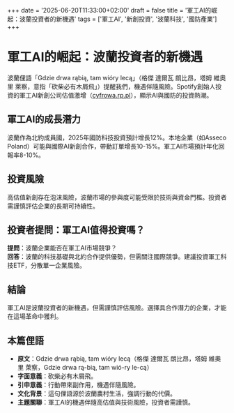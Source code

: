 +++
date = '2025-06-20T11:33:00+02:00'
draft = false
title = '軍工AI的崛起：波蘭投資者的新機遇'
tags = ['軍工AI', '新創投資', '波蘭科技', '國防產業']
+++

# 軍工AI的崛起：波蘭投資者的新機遇

波蘭俚語「Gdzie drwa rąbią, tam wióry lecą」（格傑 達爾瓦 朗比昂，塔姆 維奧里 萊察，意指「砍柴必有木屑飛」）提醒我們，機遇伴隨風險。Spotify創始人投資的軍工AI新創公司估值激增（[cyfrowa.rp.pl](https://cyfrowa.rp.pl/biznes-ludzie-startupy/art42562701-tworca-spotify-finansuje-bron-przyszlosci-ten-tajemniczy-start-up-jest-juz-wart-miliardy)），顯示AI與國防的投資熱潮。

## 軍工AI的成長潛力
波蘭作為北約成員國，2025年國防科技投資預計增長12%。本地企業（如Asseco Poland）可能與國際AI新創合作，帶動訂單增長10-15%。軍工AI市場預計年化回報率8-10%。

## 投資風險
高估值新創存在泡沫風險，波蘭市場的參與度可能受限於技術與資金門檻。投資者需謹慎評估企業的長期可持續性。

## 投資者提問：軍工AI值得投資嗎？  
**提問**：波蘭企業能否在軍工AI市場競爭？  
**回答**：波蘭的科技基礎與北約合作提供優勢，但需關注國際競爭。建議投資軍工科技ETF，分散單一企業風險。

## 結論
軍工AI是波蘭投資者的新機遇，但需謹慎評估風險。選擇具合作潛力的企業，才能在這場革命中獲利。

## 本篇俚語
- **原文**：Gdzie drwa rąbią, tam wióry lecą（格傑 達爾瓦 朗比昂，塔姆 維奧里 萊察，Gdzie drwa rą-bią, tam wió-ry le-cą）  
- **字面意義**：砍柴必有木屑飛。  
- **引申意義**：行動帶來副作用，機遇伴隨風險。  
- **文化背景**：這句俚語源於波蘭農村生活，強調行動的代價。  
- **主題關聯**：軍工AI的機遇伴隨高估值與技術風險，投資者需謹慎。